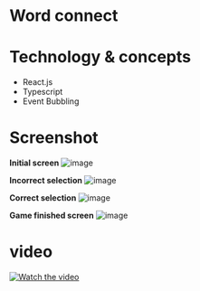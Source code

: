# Word connect

# Technology & concepts

- React.js
- Typescript
- Event Bubbling

# Screenshot

**Initial screen**
![image](https://github.com/anandbaraik/react-js-practice/assets/31516195/2a455368-3612-4623-abeb-315f13c7934a)

**Incorrect selection**
![image](https://github.com/anandbaraik/react-js-practice/assets/31516195/0eb3e35b-9cc0-47fe-8d3d-6a99f7f2f567)

**Correct selection**
![image](https://github.com/anandbaraik/react-js-practice/assets/31516195/bc012ec6-7aab-4f5a-9c4f-27b44d4fb865)

**Game finished screen**
![image](https://github.com/anandbaraik/react-js-practice/assets/31516195/a1202332-26c7-49a8-a220-c969a11d1a80)

# video

[![Watch the video](https://github.com/anandbaraik/react-js-practice/assets/31516195/2a455368-3612-4623-abeb-315f13c7934a)](https://github.com/anandbaraik/react-js-practice/assets/31516195/d4d2c25d-ff1b-4141-a579-1c64cbe6deb1)
